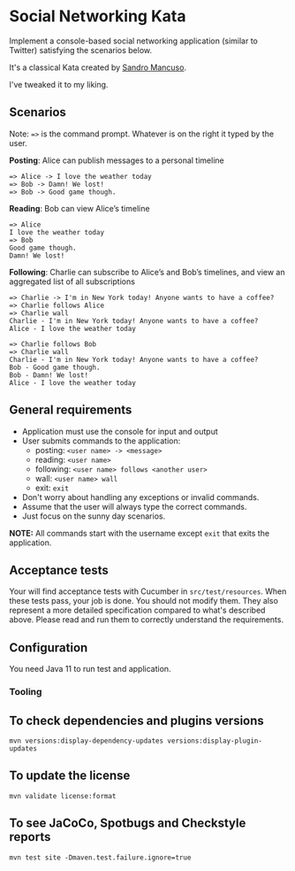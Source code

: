 # Social Networking Kata

Implement a console-based social networking application (similar to Twitter) satisfying the scenarios below.

It's a classical Kata created by [Sandro Mancuso](https://github.com/sandromancuso/twitter-kata-java).

I've tweaked it to my liking.

## Scenarios

Note: `=>` is the command prompt. Whatever is on the right it typed by the user.

**Posting**: Alice can publish messages to a personal timeline

```
=> Alice -> I love the weather today    
=> Bob -> Damn! We lost!  
=> Bob -> Good game though.
```

**Reading**: Bob can view Alice’s timeline

```
=> Alice
I love the weather today    
=> Bob
Good game though.     
Damn! We lost!
```

**Following**: Charlie can subscribe to Alice’s and Bob’s timelines, and view an aggregated list of all subscriptions

```
=> Charlie -> I'm in New York today! Anyone wants to have a coffee?     
=> Charlie follows Alice    
=> Charlie wall
Charlie - I'm in New York today! Anyone wants to have a coffee?    
Alice - I love the weather today
```
```
=> Charlie follows Bob
=> Charlie wall
Charlie - I'm in New York today! Anyone wants to have a coffee?     
Bob - Good game though.
Bob - Damn! We lost!     
Alice - I love the weather today
```

## General requirements

- Application must use the console for input and output
- User submits commands to the application:
    - posting: `<user name> -> <message>`
    - reading: `<user name>`
    - following: `<user name> follows <another user>`
    - wall: `<user name> wall`
    - exit: `exit`
- Don't worry about handling any exceptions or invalid commands. 
- Assume that the user will always type the correct commands. 
- Just focus on the sunny day scenarios.

**NOTE:** All commands start with the username except `exit` that exits the application.

## Acceptance tests

Your will find acceptance tests with Cucumber in `src/test/resources`.
When these tests pass, your job is done.
You should not modify them.
They also represent a more detailed specification compared to what's described above.
Please read and run them to correctly understand the requirements.

## Configuration

You need Java 11 to run test and application.

### Tooling

## To check dependencies and plugins versions

`mvn versions:display-dependency-updates versions:display-plugin-updates`

## To update the license

`mvn validate license:format`

## To see JaCoCo, Spotbugs and Checkstyle reports

`mvn test site -Dmaven.test.failure.ignore=true`
